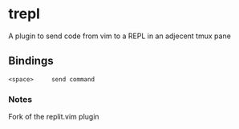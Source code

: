 # trepl

A plugin to send code from vim to a REPL in an adjecent tmux pane



## Bindings

```
<space> 	send command
```

### Notes

Fork of the replit.vim plugin
